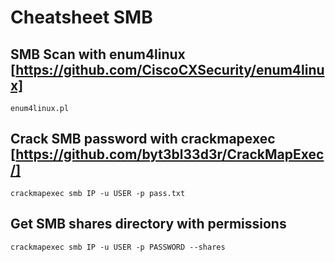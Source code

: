 # Cheatsheet SMB

## SMB Scan with enum4linux [https://github.com/CiscoCXSecurity/enum4linux]

```
enum4linux.pl
```

## Crack SMB password with crackmapexec [https://github.com/byt3bl33d3r/CrackMapExec/]

```
crackmapexec smb IP -u USER -p pass.txt 
```

## Get SMB shares directory with permissions 

```
crackmapexec smb IP -u USER -p PASSWORD --shares
```
